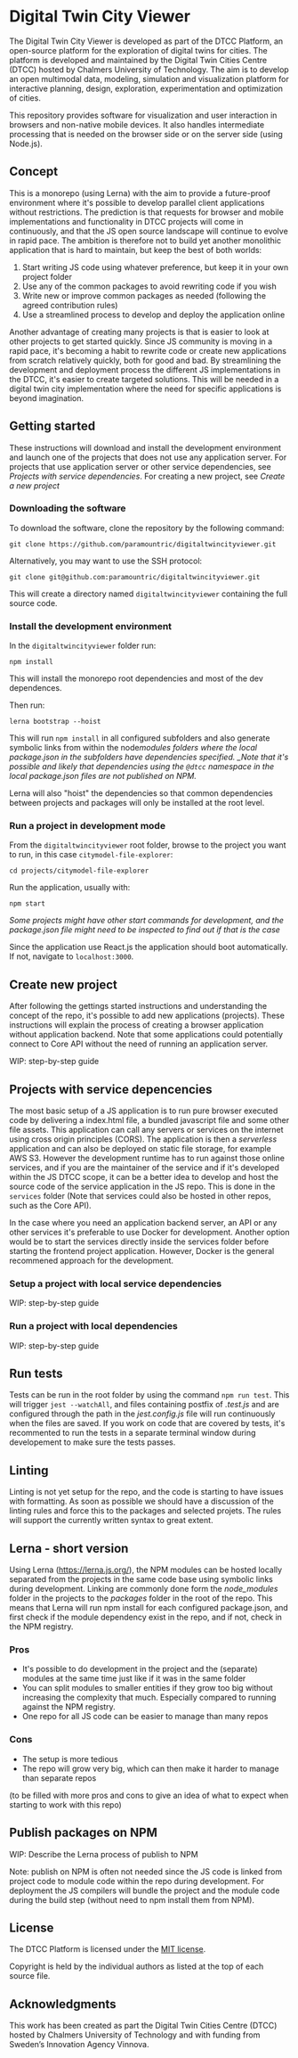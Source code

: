 # Digital Twin City Viewer

The Digital Twin City Viewer is developed as part of the DTCC Platform, an open-source platform for the
exploration of digital twins for cities. The platform is developed and
maintained by the Digital Twin Cities Centre (DTCC) hosted by Chalmers
University of Technology. The aim is to develop an open multimodal
data, modeling, simulation and visualization platform for interactive
planning, design, exploration, experimentation and optimization of
cities.

This repository provides software for visualization and user interaction in browsers and non-native mobile devices. It also handles intermediate processing that is needed on the browser side or on the server side (using Node.js).

## Concept

This is a monorepo (using Lerna) with the aim to provide a future-proof environment where it's possible to develop parallel client applications without restrictions. The prediction is that requests for browser and mobile implementations and functionality in DTCC projects will come in continuously, and that the JS open source landscape will continue to evolve in rapid pace. The ambition is therefore not to build yet another monolithic application that is hard to maintain, but keep the best of both worlds:

1. Start writing JS code using whatever preference, but keep it in your own project folder
2. Use any of the common packages to avoid rewriting code if you wish
3. Write new or improve common packages as needed (following the agreed contribution rules)
4. Use a streamlined process to develop and deploy the application online

Another advantage of creating many projects is that is easier to look at other projects to get started quickly. Since JS community is moving in a rapid pace, it's becoming a habit to rewrite code or create new applications from scratch relatively quickly, both for good and bad. By streamlining the development and deployment process the different JS implementations in the DTCC, it's easier to create targeted solutions. This will be needed in a digital twin city implementation where the need for specific applications is beyond imagination.

## Getting started

These instructions will download and install the development environment and launch one of the projects that does not use any application server. For projects that use application server or other service dependencies, see _Projects with service dependencies_. For creating a new project, see _Create a new project_

### Downloading the software

To download the software, clone the repository by the following command:

    git clone https://github.com/paramountric/digitaltwincityviewer.git

Alternatively, you may want to use the SSH protocol:

    git clone git@github.com:paramountric/digitaltwincityviewer.git

This will create a directory named `digitaltwincityviewer` containing the full source code.

### Install the development environment

In the `digitaltwincityviewer` folder run:

    npm install

This will install the monorepo root dependencies and most of the dev dependences.

Then run:

    lerna bootstrap --hoist

This will run `npm install` in all configured subfolders and also generate symbolic links from within the node*modules folders where the local package.json in the subfolders have dependencies specified. \_Note that it's possible and likely that dependencies using the `@dtcc` namespace in the local package.json files are not published on NPM.*

Lerna will also "hoist" the dependencies so that common dependencies between projects and packages will only be installed at the root level.

### Run a project in development mode

From the `digitaltwincityviewer` root folder, browse to the project you want to run, in this case `citymodel-file-explorer`:

    cd projects/citymodel-file-explorer

Run the application, usually with:

    npm start

_Some projects might have other start commands for development, and the package.json file might need to be inspected to find out if that is the case_

Since the application use React.js the application should boot automatically. If not, navigate to `localhost:3000`.

## Create new project

After following the gettings started instructions and understanding the concept of the repo, it's possible to add new applications (projects). These instructions will explain the process of creating a browser application without application backend. Note that some applications could potentially connect to Core API without the need of running an application server.

WIP: step-by-step guide

## Projects with service depencencies

The most basic setup of a JS application is to run pure browser executed code by delivering a index.html file, a bundled javascript file and some other file assets. This application can call any servers or services on the internet using cross origin principles (CORS). The application is then a _serverless_ application and can also be deployed on static file storage, for example AWS S3. However the development runtime has to run against those online services, and if you are the maintainer of the service and if it's developed within the JS DTCC scope, it can be a better idea to develop and host the source code of the service application in the JS repo. This is done in the `services` folder (Note that services could also be hosted in other repos, such as the Core API).

In the case where you need an application backend server, an API or any other services it's preferable to use Docker for development. Another option would be to start the services directly inside the services folder before starting the frontend project application. However, Docker is the general recommened approach for the development.

### Setup a project with local service dependencies

WIP: step-by-step guide

### Run a project with local dependencies

WIP: step-by-step guide

## Run tests

Tests can be run in the root folder by using the command `npm run test`. This will trigger `jest --watchAll`, and files containing postfix of _.test.js_ and are configured through the path in the _jest.config.js_ file will run continuously when the files are saved. If you work on code that are covered by tests, it's recommented to run the tests in a separate terminal window during developement to make sure the tests passes.

## Linting

Linting is not yet setup for the repo, and the code is starting to have issues with formatting. As soon as possible we should have a discussion of the linting rules and force this to the packages and selected projets. The rules will support the currently written syntax to great extent.

## Lerna - short version

Using Lerna (https://lerna.js.org/), the NPM modules can be hosted locally separated from the projects in the same code base using symbolic links during development. Linking are commonly done form the _node_modules_ folder in the projects to the _packages_ folder in the root of the repo. This means that Lerna will run npm install for each configured package.json, and first check if the module dependency exist in the repo, and if not, check in the NPM registry.

### Pros

- It's possible to do development in the project and the (separate) modules at the same time just like if it was in the same folder
- You can split modules to smaller entities if they grow too big without increasing the complexity that much. Especially compared to running against the NPM registry.
- One repo for all JS code can be easier to manage than many repos

### Cons

- The setup is more tedious
- The repo will grow very big, which can then make it harder to manage than separate repos

(to be filled with more pros and cons to give an idea of what to expect when starting to work with this repo)

## Publish packages on NPM

WIP: Describe the Lerna process of publish to NPM

Note: publish on NPM is often not needed since the JS code is linked from project code to module code within the repo during development. For deployment the JS compilers will bundle the project and the module code during the build step (without need to npm install them from NPM).

## License

The DTCC Platform is licensed under the [MIT
license](https://opensource.org/licenses/MIT).

Copyright is held by the individual authors as listed at the top of
each source file.

## Acknowledgments

This work has been created as part the Digital Twin Cities Centre (DTCC) hosted by Chalmers University of Technology and with funding from
Sweden’s Innovation Agency Vinnova.
